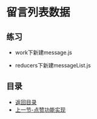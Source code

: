 # 留言列表数据

## 练习

* work下新建message.js

* reducers下新建messageList.js

## 目录

* [返回目录](../../README.md)
* [上一节-点赞功能实现](../day-52/点赞功能实现.md)